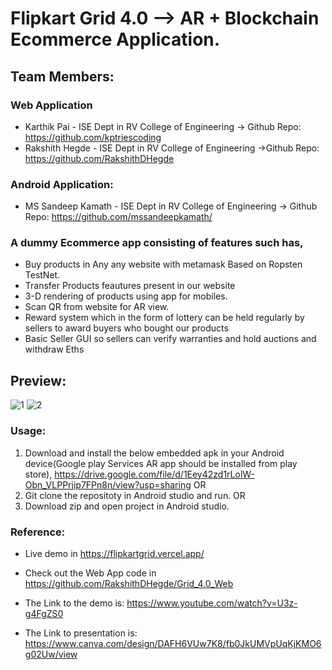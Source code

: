# Flipkart Grid 4.0 --> AR + Blockchain Ecommerce Application.


## Team Members:

### Web Application
* Karthik Pai - ISE Dept in RV College of Engineering -> Github Repo: https://github.com/kptriescoding
* Rakshith Hegde - ISE Dept in RV College of Engineering ->Github Repo: https://github.com/RakshithDHegde

### Android Application:
* MS Sandeep Kamath - ISE Dept in RV College of Engineering -> Github Repo: https://github.com/mssandeepkamath/

### A dummy Ecommerce app consisting of features such has,
* Buy products in Any any website with metamask Based on Ropsten TestNet.
* Transfer Products feautures present in our website
* 3-D rendering of products using app for mobiles.
* Scan QR from website for AR view.
* Reward system which in the form of lottery can be held regularly by sellers to award buyers who bought our products
* Basic Seller GUI so sellers can verify warranties and hold auctions and withdraw Eths

## Preview:

![1](https://user-images.githubusercontent.com/90695071/181933417-28928579-1f7d-4cce-9e8a-937374d17a81.png)
![2](https://user-images.githubusercontent.com/90695071/181933432-c2d18d1c-9419-407e-aa61-ba0f000d3990.png)



### Usage:

1. Download and install the below embedded apk in your Android device(Google play Services AR app should be installed from play store),
   https://drive.google.com/file/d/1Eey42zd1rLolW-Obn_VLPPrjip7FPn8n/view?usp=sharing
               OR           
3. Git clone the repositoty in Android studio and run.
               OR      
3. Download zip and open project in Android studio.

### Reference:

* Live demo in https://flipkartgrid.vercel.app/

* Check out the Web App code in https://github.com/RakshithDHegde/Grid_4.0_Web

* The Link to the demo is: https://www.youtube.com/watch?v=U3z-g4FgZS0

* The Link to presentation is: https://www.canva.com/design/DAFH6VUw7K8/fb0JkUMVpUqKjKMO6g02Uw/view






